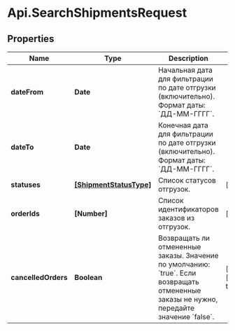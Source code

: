# Api.SearchShipmentsRequest

## Properties

Name | Type | Description | Notes
------------ | ------------- | ------------- | -------------
**dateFrom** | **Date** | Начальная дата для фильтрации по дате отгрузки (включительно).  Формат даты: &#x60;ДД-ММ-ГГГГ&#x60;.  | 
**dateTo** | **Date** | Конечная дата для фильтрации по дате отгрузки (включительно).  Формат даты: &#x60;ДД-ММ-ГГГГ&#x60;.  | 
**statuses** | [**[ShipmentStatusType]**](ShipmentStatusType.md) | Список статусов отгрузок. | [optional] 
**orderIds** | **[Number]** | Список идентификаторов заказов из отгрузок. | [optional] 
**cancelledOrders** | **Boolean** | Возвращать ли отмененные заказы.  Значение по умолчанию: &#x60;true&#x60;. Если возвращать отмененные заказы не нужно, передайте значение &#x60;false&#x60;.  | [optional] [default to true]


